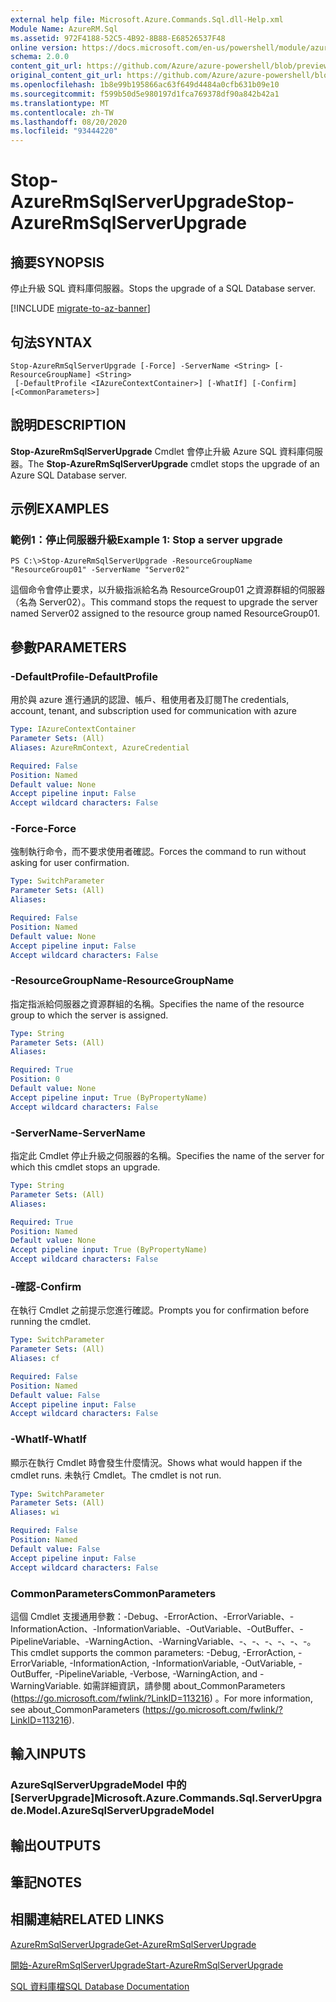```yaml
---
external help file: Microsoft.Azure.Commands.Sql.dll-Help.xml
Module Name: AzureRM.Sql
ms.assetid: 972F4188-52C5-4B92-8B88-E68526537F48
online version: https://docs.microsoft.com/en-us/powershell/module/azurerm.sql/stop-azurermsqlserverupgrade
schema: 2.0.0
content_git_url: https://github.com/Azure/azure-powershell/blob/preview/src/ResourceManager/Sql/Commands.Sql/help/Stop-AzureRmSqlServerUpgrade.md
original_content_git_url: https://github.com/Azure/azure-powershell/blob/preview/src/ResourceManager/Sql/Commands.Sql/help/Stop-AzureRmSqlServerUpgrade.md
ms.openlocfilehash: 1b8e99b195866ac63f649d4484a0cfb631b09e10
ms.sourcegitcommit: f599b50d5e980197d1fca769378df90a842b42a1
ms.translationtype: MT
ms.contentlocale: zh-TW
ms.lasthandoff: 08/20/2020
ms.locfileid: "93444220"
---
```

# <span data-ttu-id="a49ab-101">Stop-AzureRmSqlServerUpgrade</span><span class="sxs-lookup"><span data-stu-id="a49ab-101">Stop-AzureRmSqlServerUpgrade</span></span>

## <span data-ttu-id="a49ab-102">摘要</span><span class="sxs-lookup"><span data-stu-id="a49ab-102">SYNOPSIS</span></span>
<span data-ttu-id="a49ab-103">停止升級 SQL 資料庫伺服器。</span><span class="sxs-lookup"><span data-stu-id="a49ab-103">Stops the upgrade of a SQL Database server.</span></span>

[!INCLUDE [migrate-to-az-banner](../../includes/migrate-to-az-banner.md)]

## <span data-ttu-id="a49ab-104">句法</span><span class="sxs-lookup"><span data-stu-id="a49ab-104">SYNTAX</span></span>

```
Stop-AzureRmSqlServerUpgrade [-Force] -ServerName <String> [-ResourceGroupName] <String>
 [-DefaultProfile <IAzureContextContainer>] [-WhatIf] [-Confirm] [<CommonParameters>]
```

## <span data-ttu-id="a49ab-105">說明</span><span class="sxs-lookup"><span data-stu-id="a49ab-105">DESCRIPTION</span></span>
<span data-ttu-id="a49ab-106">**Stop-AzureRmSqlServerUpgrade** Cmdlet 會停止升級 Azure SQL 資料庫伺服器。</span><span class="sxs-lookup"><span data-stu-id="a49ab-106">The **Stop-AzureRmSqlServerUpgrade** cmdlet stops the upgrade of an Azure SQL Database server.</span></span>

## <span data-ttu-id="a49ab-107">示例</span><span class="sxs-lookup"><span data-stu-id="a49ab-107">EXAMPLES</span></span>

### <span data-ttu-id="a49ab-108">範例1：停止伺服器升級</span><span class="sxs-lookup"><span data-stu-id="a49ab-108">Example 1: Stop a server upgrade</span></span>
```
PS C:\>Stop-AzureRmSqlServerUpgrade -ResourceGroupName "ResourceGroup01" -ServerName "Server02"
```

<span data-ttu-id="a49ab-109">這個命令會停止要求，以升級指派給名為 ResourceGroup01 之資源群組的伺服器（名為 Server02）。</span><span class="sxs-lookup"><span data-stu-id="a49ab-109">This command stops the request to upgrade the server named Server02 assigned to the resource group named ResourceGroup01.</span></span>

## <span data-ttu-id="a49ab-110">參數</span><span class="sxs-lookup"><span data-stu-id="a49ab-110">PARAMETERS</span></span>

### <span data-ttu-id="a49ab-111">-DefaultProfile</span><span class="sxs-lookup"><span data-stu-id="a49ab-111">-DefaultProfile</span></span>
<span data-ttu-id="a49ab-112">用於與 azure 進行通訊的認證、帳戶、租使用者及訂閱</span><span class="sxs-lookup"><span data-stu-id="a49ab-112">The credentials, account, tenant, and subscription used for communication with azure</span></span>

```yaml
Type: IAzureContextContainer
Parameter Sets: (All)
Aliases: AzureRmContext, AzureCredential

Required: False
Position: Named
Default value: None
Accept pipeline input: False
Accept wildcard characters: False
```

### <span data-ttu-id="a49ab-113">-Force</span><span class="sxs-lookup"><span data-stu-id="a49ab-113">-Force</span></span>
<span data-ttu-id="a49ab-114">強制執行命令，而不要求使用者確認。</span><span class="sxs-lookup"><span data-stu-id="a49ab-114">Forces the command to run without asking for user confirmation.</span></span>

```yaml
Type: SwitchParameter
Parameter Sets: (All)
Aliases:

Required: False
Position: Named
Default value: None
Accept pipeline input: False
Accept wildcard characters: False
```

### <span data-ttu-id="a49ab-115">-ResourceGroupName</span><span class="sxs-lookup"><span data-stu-id="a49ab-115">-ResourceGroupName</span></span>
<span data-ttu-id="a49ab-116">指定指派給伺服器之資源群組的名稱。</span><span class="sxs-lookup"><span data-stu-id="a49ab-116">Specifies the name of the resource group to which the server is assigned.</span></span>

```yaml
Type: String
Parameter Sets: (All)
Aliases:

Required: True
Position: 0
Default value: None
Accept pipeline input: True (ByPropertyName)
Accept wildcard characters: False
```

### <span data-ttu-id="a49ab-117">-ServerName</span><span class="sxs-lookup"><span data-stu-id="a49ab-117">-ServerName</span></span>
<span data-ttu-id="a49ab-118">指定此 Cmdlet 停止升級之伺服器的名稱。</span><span class="sxs-lookup"><span data-stu-id="a49ab-118">Specifies the name of the server for which this cmdlet stops an upgrade.</span></span>

```yaml
Type: String
Parameter Sets: (All)
Aliases:

Required: True
Position: Named
Default value: None
Accept pipeline input: True (ByPropertyName)
Accept wildcard characters: False
```

### <span data-ttu-id="a49ab-119">-確認</span><span class="sxs-lookup"><span data-stu-id="a49ab-119">-Confirm</span></span>
<span data-ttu-id="a49ab-120">在執行 Cmdlet 之前提示您進行確認。</span><span class="sxs-lookup"><span data-stu-id="a49ab-120">Prompts you for confirmation before running the cmdlet.</span></span>

```yaml
Type: SwitchParameter
Parameter Sets: (All)
Aliases: cf

Required: False
Position: Named
Default value: False
Accept pipeline input: False
Accept wildcard characters: False
```

### <span data-ttu-id="a49ab-121">-WhatIf</span><span class="sxs-lookup"><span data-stu-id="a49ab-121">-WhatIf</span></span>
<span data-ttu-id="a49ab-122">顯示在執行 Cmdlet 時會發生什麼情況。</span><span class="sxs-lookup"><span data-stu-id="a49ab-122">Shows what would happen if the cmdlet runs.</span></span>
<span data-ttu-id="a49ab-123">未執行 Cmdlet。</span><span class="sxs-lookup"><span data-stu-id="a49ab-123">The cmdlet is not run.</span></span>

```yaml
Type: SwitchParameter
Parameter Sets: (All)
Aliases: wi

Required: False
Position: Named
Default value: False
Accept pipeline input: False
Accept wildcard characters: False
```

### <span data-ttu-id="a49ab-124">CommonParameters</span><span class="sxs-lookup"><span data-stu-id="a49ab-124">CommonParameters</span></span>
<span data-ttu-id="a49ab-125">這個 Cmdlet 支援通用參數：-Debug、-ErrorAction、-ErrorVariable、-InformationAction、-InformationVariable、-OutVariable、-OutBuffer、-PipelineVariable、-WarningAction、-WarningVariable、-、-、-、-、-、-。</span><span class="sxs-lookup"><span data-stu-id="a49ab-125">This cmdlet supports the common parameters: -Debug, -ErrorAction, -ErrorVariable, -InformationAction, -InformationVariable, -OutVariable, -OutBuffer, -PipelineVariable, -Verbose, -WarningAction, and -WarningVariable.</span></span> <span data-ttu-id="a49ab-126">如需詳細資訊，請參閱 about_CommonParameters (https://go.microsoft.com/fwlink/?LinkID=113216) 。</span><span class="sxs-lookup"><span data-stu-id="a49ab-126">For more information, see about_CommonParameters (https://go.microsoft.com/fwlink/?LinkID=113216).</span></span>

## <span data-ttu-id="a49ab-127">輸入</span><span class="sxs-lookup"><span data-stu-id="a49ab-127">INPUTS</span></span>

### <span data-ttu-id="a49ab-128">AzureSqlServerUpgradeModel 中的 [ServerUpgrade]</span><span class="sxs-lookup"><span data-stu-id="a49ab-128">Microsoft.Azure.Commands.Sql.ServerUpgrade.Model.AzureSqlServerUpgradeModel</span></span>

## <span data-ttu-id="a49ab-129">輸出</span><span class="sxs-lookup"><span data-stu-id="a49ab-129">OUTPUTS</span></span>

## <span data-ttu-id="a49ab-130">筆記</span><span class="sxs-lookup"><span data-stu-id="a49ab-130">NOTES</span></span>

## <span data-ttu-id="a49ab-131">相關連結</span><span class="sxs-lookup"><span data-stu-id="a49ab-131">RELATED LINKS</span></span>

[<span data-ttu-id="a49ab-132">AzureRmSqlServerUpgrade</span><span class="sxs-lookup"><span data-stu-id="a49ab-132">Get-AzureRmSqlServerUpgrade</span></span>](./Get-AzureRmSqlServerUpgrade.md)

[<span data-ttu-id="a49ab-133">開始-AzureRmSqlServerUpgrade</span><span class="sxs-lookup"><span data-stu-id="a49ab-133">Start-AzureRmSqlServerUpgrade</span></span>](./Start-AzureRmSqlServerUpgrade.md)

[<span data-ttu-id="a49ab-134">SQL 資料庫檔</span><span class="sxs-lookup"><span data-stu-id="a49ab-134">SQL Database Documentation</span></span>](https://docs.microsoft.com/azure/sql-database/)


